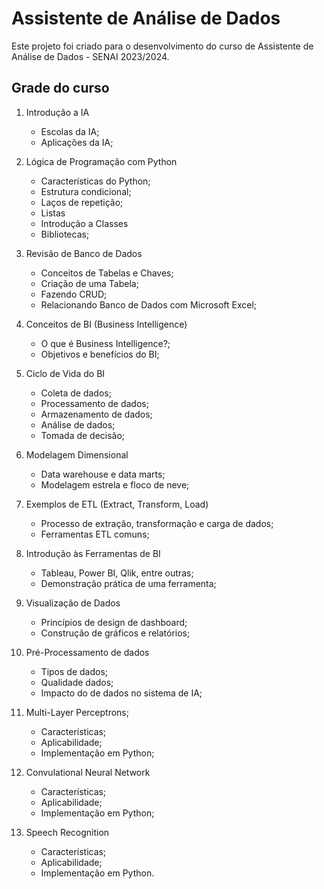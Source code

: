 # Assistente de Análise de Dados

Este projeto foi criado para o desenvolvimento do curso de Assistente de Análise de Dados - SENAI 2023/2024.

## Grade do curso
1. Introdução a IA
   - Escolas da IA;
   - Aplicações da IA;

2. Lógica de Programação com Python
   - Características do Python;
   - Estrutura condicional;
   - Laços de repetição;
   - Listas
   - Introdução a Classes
   - Bibliotecas;

3. Revisão de Banco de Dados
   - Conceitos de Tabelas e Chaves;
   - Criação de uma Tabela;
   - Fazendo CRUD;
   - Relacionando Banco de Dados com Microsoft Excel;

4. Conceitos de BI (Business Intelligence)
   - O que é Business Intelligence?;
   - Objetivos e benefícios do BI;

5. Ciclo de Vida do BI
   - Coleta de dados;
   - Processamento de dados;
   - Armazenamento de dados;
   - Análise de dados;
   - Tomada de decisão;

6. Modelagem Dimensional
   - Data warehouse e data marts;
   - Modelagem estrela e floco de neve;

7. Exemplos de ETL (Extract, Transform, Load)
   - Processo de extração, transformação e carga de dados;
   - Ferramentas ETL comuns;

8. Introdução às Ferramentas de BI
   - Tableau, Power BI, Qlik, entre outras;
   - Demonstração prática de uma ferramenta;

9. Visualização de Dados
   - Princípios de design de dashboard;
   - Construção de gráficos e relatórios;

10. Pré-Processamento de dados
    - Tipos de dados;
    - Qualidade dados;
    - Impacto do de dados no sistema de IA;

11. Multi-Layer Perceptrons;
    - Características;
    - Aplicabilidade;
    - Implementação em Python;

12. Convulational Neural Network
    - Características;
    - Aplicabilidade;
    - Implementação em Python;

12. Speech Recognition
    - Características;
    - Aplicabilidade;
    - Implementação em Python.